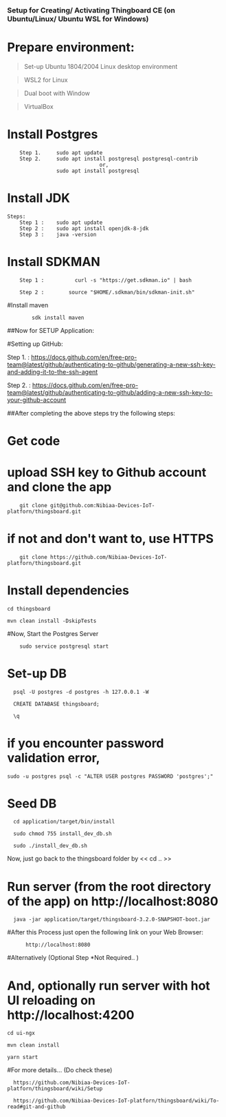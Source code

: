 ### Setup for Creating/ Activating Thingboard CE (on Ubuntu/Linux/ Ubuntu WSL for Windows)

#	Prepare environment:
>	Set-up Ubuntu 1804/2004 Linux desktop environment

>	WSL2 for Linux

>	Dual boot with Window

>	VirtualBox

#	Install Postgres
		Step 1.     sudo apt update
		Step 2.     sudo apt install postgresql postgresql-contrib 
			                      or,
		            sudo apt install postgresql 
#	Install JDK
	Steps: 
		Step 1 : 	sudo apt update
		Step 2 : 	sudo apt install openjdk-8-jdk
		Step 3 : 	java -version

#	Install SDKMAN

		Step 1 :	      curl -s "https://get.sdkman.io" | bash

		Step 2 :        source "$HOME/.sdkman/bin/sdkman-init.sh"

#Install maven

			sdk install maven

##Now for SETUP Application: 
	

#Setting up GitHub: 

Step 1.  :
            https://docs.github.com/en/free-pro-team@latest/github/authenticating-to-github/generating-a-new-ssh-key-and-adding-it-to-the-ssh-agent
            
Step 2. :
            https://docs.github.com/en/free-pro-team@latest/github/authenticating-to-github/adding-a-new-ssh-key-to-your-github-account

##After completing the above steps try the following steps: 

# Get code

# upload SSH key to Github account and clone the app

      	git clone git@github.com:Nibiaa-Devices-IoT-platforn/thingsboard.git

# if not and don't want to, use HTTPS

      	git clone https://github.com/Nibiaa-Devices-IoT-platforn/thingsboard.git


# Install dependencies

  	cd thingsboard

    mvn clean install -DskipTests


#Now, Start the Postgres Server

    	sudo service postgresql start

# Set-up DB

      psql -U postgres -d postgres -h 127.0.0.1 -W

      CREATE DATABASE thingsboard;

      \q


# if you encounter password validation error,

	sudo -u postgres psql -c "ALTER USER postgres PASSWORD 'postgres';"



# Seed DB

      cd application/target/bin/install
      
      sudo chmod 755 install_dev_db.sh
      
      sudo ./install_dev_db.sh

Now, just go back to the thingsboard folder by << cd .. >>

# Run server (from the root directory of the app) on http://localhost:8080

      java -jar application/target/thingsboard-3.2.0-SNAPSHOT-boot.jar


#After this Process just open the following link on your Web Browser:

          http://localhost:8080



#Alternatively (Optional Step *Not Required.. )

# And, optionally run server with hot UI reloading on http://localhost:4200

    cd ui-ngx

    mvn clean install

    yarn start


#For more details… (Do check these)

      https://github.com/Nibiaa-Devices-IoT-platforn/thingsboard/wiki/Setup
      
      https://github.com/Nibiaa-Devices-IoT-platforn/thingsboard/wiki/To-read#git-and-github
      

